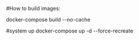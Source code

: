 #How to build images:

docker-compose build --no-cache

#system up
docker-compose up -d --force-recreate